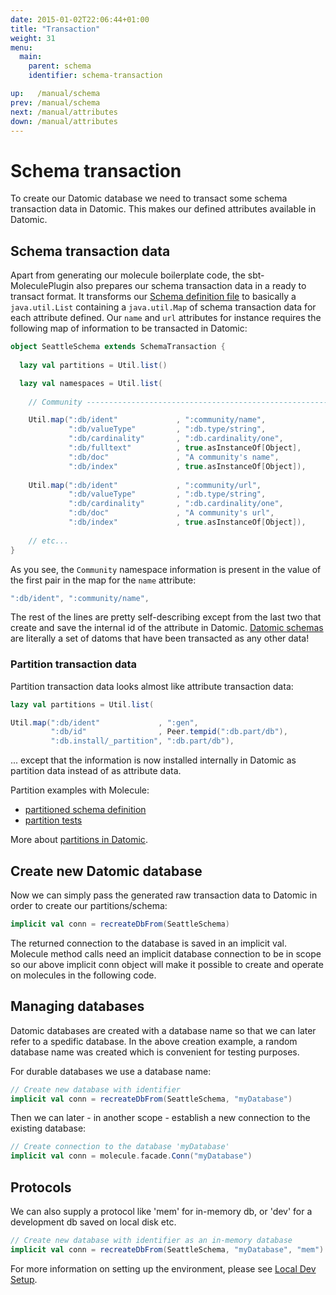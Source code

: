 ```yaml
---
date: 2015-01-02T22:06:44+01:00
title: "Transaction"
weight: 31
menu:
  main:
    parent: schema
    identifier: schema-transaction

up:   /manual/schema
prev: /manual/schema
next: /manual/attributes
down: /manual/attributes
---
```


# Schema transaction

To create our Datomic database we need to transact some schema transaction data in Datomic. This makes our 
defined attributes available in Datomic.


## Schema transaction data

Apart from generating our molecule boilerplate code, the sbt-MoleculePlugin also prepares our schema transaction data in
 a ready to transact format. It transforms our [Schema definition file](/manual/schema) to
basically a `java.util.List` containing a `java.util.Map` of schema transaction data for each attribute defined. 
Our `name` and `url` attributes for instance requires the following map of information to be transacted in Datomic:

```scala
object SeattleSchema extends SchemaTransaction {
  
  lazy val partitions = Util.list()

  lazy val namespaces = Util.list(
    
    // Community --------------------------------------------------------

    Util.map(":db/ident"             , ":community/name",
             ":db/valueType"         , ":db.type/string",
             ":db/cardinality"       , ":db.cardinality/one",
             ":db/fulltext"          , true.asInstanceOf[Object],
             ":db/doc"               , "A community's name",
             ":db/index"             , true.asInstanceOf[Object]),
    
    Util.map(":db/ident"             , ":community/url",
             ":db/valueType"         , ":db.type/string",
             ":db/cardinality"       , ":db.cardinality/one",
             ":db/doc"               , "A community's url",
             ":db/index"             , true.asInstanceOf[Object]),
             
    // etc...
}
```
As you see, the `Community` namespace information is present in the value of the first pair in the map for 
the `name` attribute: 

```scala
":db/ident", ":community/name",
```
The rest of the lines are pretty self-describing except from the last two that create and save the 
internal id of the attribute in Datomic. [Datomic schemas](https://docs.datomic.com/on-prem/schema.html) are 
literally a set of datoms that have been transacted as any other data!


### Partition transaction data

Partition transaction data looks almost like attribute transaction data:

```scala
lazy val partitions = Util.list(

Util.map(":db/ident"             , ":gen",
         ":db/id"                , Peer.tempid(":db.part/db"),
         ":db.install/_partition", ":db.part/db"),
```
... except that the information is now installed internally in Datomic as partition data instead of as attribute data.

Partition examples with Molecule:

- [partitioned schema definition](https://github.com/scalamolecule/molecule/blob/master/coretests/src/main/scala/molecule/coretests/schemaDef/schema/PartitionTestDefinition.scala) 
- [partition tests](https://github.com/scalamolecule/molecule/blob/master/coretests/src/test/scala/molecule/coretests/schemaDef/partition.scala) 

More about [partitions in Datomic](https://docs.datomic.com/on-prem/indexes.html#partitions).


## Create new Datomic database

Now we can simply pass the generated raw transaction data to Datomic in order to create our partitions/schema:

```scala
implicit val conn = recreateDbFrom(SeattleSchema)
```

The returned connection to the database is saved in an implicit val. Molecule method calls need an implicit database connection
to be in scope so our above implicit conn object will make it possible to create and operate on molecules in the following code.


## Managing databases

Datomic databases are created with a database name so that we can later refer to a spedific database. In the above creation example, 
a random database name was created which is convenient for testing purposes. 

For durable databases we use a database name:

```scala
// Create new database with identifier
implicit val conn = recreateDbFrom(SeattleSchema, "myDatabase")
```
Then we can later - in another scope - establish a new connection to the existing database:

```scala
// Create connection to the database 'myDatabase' 
implicit val conn = molecule.facade.Conn("myDatabase")
```

## Protocols

We can also supply a protocol like 'mem' for in-memory db, or 'dev' for a development db saved on local disk etc. 

```scala
// Create new database with identifier as an in-memory database
implicit val conn = recreateDbFrom(SeattleSchema, "myDatabase", "mem")
```

For more information on setting up the environment, please see [Local Dev Setup](https://docs.datomic.com/on-prem/dev-setup.html).

